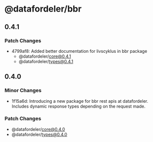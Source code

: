# @datafordeler/bbr

## 0.4.1

### Patch Changes

- 4799af8: Added better documentation for livscyklus in bbr package
  - @datafordeler/core@0.4.1
  - @datafordeler/types@0.4.1

## 0.4.0

### Minor Changes

- 1f15a6d: Introducing a new package for bbr rest apis at datafordeler. Includes dynamic response types depending on the request made.

### Patch Changes

- @datafordeler/core@0.4.0
- @datafordeler/types@0.4.0
